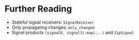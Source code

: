 # Further Reading

- Stateful signal receivers: `SignalReceiver`
- Only propagating changes: `only_changed`
- Signal products `(signal0, signal1).map(...)` and `ZipSignal`
